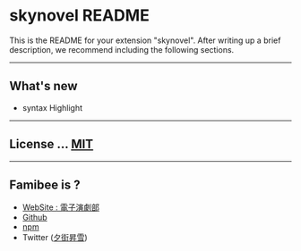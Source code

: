 # skynovel README

This is the README for your extension "skynovel". After writing up a brief description, we recommend including the following sections.

---
## What's new

 - syntax Highlight

---
## License ... [MIT](LICENSE)

---
## Famibee is ?
- [WebSite : 電子演劇部](https://famibee.blog.fc2.com/)
- [Github](https://github.com/famibee/SKYNovel)
- [npm](https://www.npmjs.com/package/skynovel)
- Twitter ([夕街昇雪](https://ugainovel.blog.fc2.com/))
